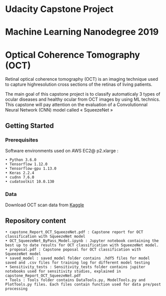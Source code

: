 # Udacity Capstone Project 
# Machine Learning Nanodegree 2019

# Optical Coherence Tomography (OCT)

Retinal optical coherence tomography (OCT) is an imaging technique used to capture highresolution cross sections of the retinas of living patients.

The main goal of this capstone project is to classify automaticaly 3 types of ocular diseases and healthy ocular from OCT images by using ML technics. This capstone will pay attention on the evaluation of a Convolutionnal Neural Network (CNN) model called « SqueezeNet »

## Getting Started

### Prerequisites

Software environments used on AWS EC2@ p2.xlarge :
```
• Python 3.6.0 
• Tensorflow 1.12.0
• Tensorflow-gpu 1.13.0
• Keras 2.2.4
• cudnn 7.6.0
• cudatoolkit 10.0.130
```

### Data

Download OCT scan data from [Kaggle](https://www.kaggle.com/paultimothymooney/kermany2018)

## Repository content
```
• capstone_Report_OCT_SqueezeNet.pdf : Capstone report for OCT classification with SqueezeNet model
• OCT_SqueezeNet_ByPass_Model.ipynb : Jupyter notebook containing the best up to date results for OCT classification with SqueezeNet model.
• proposal.pdf : Capstone poposal for OCT classification with SqueezeNet model
• saved_model : saved_model folder contains .hdf5 files for model saved and .csv files for training log for different model testing
• Sensitivity_tests : Sensitivity_tests folder contains jupiter notebooks used for sensitivity studies, explained in capstone_Report_OCT_SqueezeNet.pdf
• Tools : Tools folder contains DataTools.py, ModelTools.py and PlotTools.py files. Each files contain function used for data pre/post processing 
```



